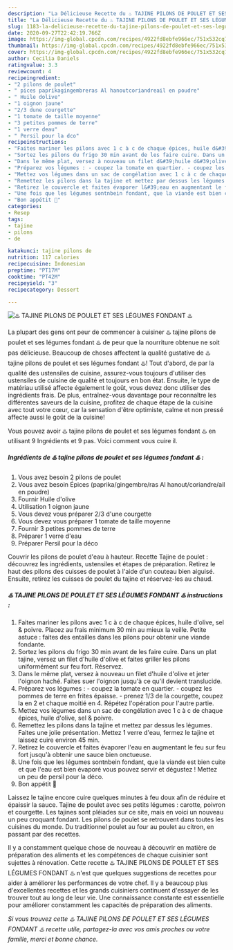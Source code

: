 ```yaml
---
description: "La Délicieuse Recette du ♨️ TAJINE PILONS DE POULET ET SES LÉGUMES FONDANT ♨️"
title: "La Délicieuse Recette du ♨️ TAJINE PILONS DE POULET ET SES LÉGUMES FONDANT ♨️"
slug: 1183-la-delicieuse-recette-du-tajine-pilons-de-poulet-et-ses-legumes-fondant
date: 2020-09-27T22:42:19.766Z
image: https://img-global.cpcdn.com/recipes/4922fd8ebfe966ec/751x532cq70/♨️-tajine-pilons-de-poulet-et-ses-legumes-fondant-♨️-photo-principale-de-la-recette.jpg
thumbnail: https://img-global.cpcdn.com/recipes/4922fd8ebfe966ec/751x532cq70/♨️-tajine-pilons-de-poulet-et-ses-legumes-fondant-♨️-photo-principale-de-la-recette.jpg
cover: https://img-global.cpcdn.com/recipes/4922fd8ebfe966ec/751x532cq70/♨️-tajine-pilons-de-poulet-et-ses-legumes-fondant-♨️-photo-principale-de-la-recette.jpg
author: Cecilia Daniels
ratingvalue: 3.3
reviewcount: 4
recipeingredient:
- "2 pilons de poulet"
- " pices paprikagingembreras Al hanoutcoriandreail en poudre"
- " Huile dolive"
- "1 oignon jaune"
- "2/3 dune courgette"
- "1 tomate de taille moyenne"
- "3 petites pommes de terre"
- "1 verre deau"
- " Persil pour la dco"
recipeinstructions:
- "Faites mariner les pilons avec 1 c à c de chaque épices, huile d&#39;olive, sel &amp; poivre. Placez au frais minimum 30 min au mieux la veille. Petite astuce : faites des entailles dans les pilons pour obtenir une viande fondante."
- "Sortez les pilons du frigo 30 min avant de les faire cuire. Dans un plat tajine, versez un filet d&#39;huile d&#39;olive et faites griller les pilons uniformément sur feu fort. Réservez."
- "Dans le même plat, versez à nouveau un filet d&#39;huile d&#39;olive et jeter l&#39;oignon haché. Faites suer l&#39;oignon jusqu&#39;à ce qu&#39;il devient translucide."
- "Préparez vos légumes : - coupez la tomate en quartier. - coupez les pommes de terre en frites épaisse. - prenez 1/3 de la courgette, coupez la en 2 et chaque moitié en 4. Répétez l&#39;opération pour l&#39;autre partie."
- "Mettez vos légumes dans un sac de congélation avec 1 c à c de chaque épices, huile d&#39;olive, sel &amp; poivre."
- "Remettez les pilons dans la tajine et mettez par dessus les légumes. Faites une jolie présentation. Mettez 1 verre d&#39;eau, fermez le tajine et laissez cuire environ 45 min."
- "Retirez le couvercle et faites évaporer l&#39;eau en augmentant le feu sur feu fort jusqu&#39;à obtenir une sauce bien onctueuse."
- "Une fois que les légumes sontnbein fondant, que la viande est bien cuite et que l&#39;eau est bien évaporé vous pouvez servir et dégustez ! Mettez un peu de persil pour la déco."
- "Bon appétit 🌹"
categories:
- Resep
tags:
- tajine
- pilons
- de

katakunci: tajine pilons de 
nutrition: 117 calories
recipecuisine: Indonesian
preptime: "PT17M"
cooktime: "PT42M"
recipeyield: "3"
recipecategory: Dessert

---
```



![♨️ TAJINE PILONS DE POULET ET SES LÉGUMES FONDANT ♨️](https://img-global.cpcdn.com/recipes/4922fd8ebfe966ec/751x532cq70/♨️-tajine-pilons-de-poulet-et-ses-legumes-fondant-♨️-photo-principale-de-la-recette.jpg)

La plupart des gens ont peur de commencer à cuisiner ♨️ tajine pilons de poulet et ses légumes fondant ♨️ de peur que la nourriture obtenue ne soit pas délicieuse. Beaucoup de choses affectent la qualité gustative de ♨️ tajine pilons de poulet et ses légumes fondant ♨️! Tout d'abord, de par la qualité des ustensiles de cuisine, assurez-vous toujours d'utiliser des ustensiles de cuisine de qualité et toujours en bon état. Ensuite, le type de matériau utilisé affecte également le goût, vous devez donc utiliser des ingrédients frais. De plus, entraînez-vous davantage pour reconnaître les différentes saveurs de la cuisine, profitez de chaque étape de la cuisine avec tout votre cœur, car la sensation d'être optimiste, calme et non pressé affecte aussi le goût de la cuisine!

<!--inarticleads1-->

Vous pouvez avoir ♨️ tajine pilons de poulet et ses légumes fondant ♨️ en utilisant 9 Ingrédients et 9 pas. Voici comment vous cuire il.

##### Ingrédients de ♨️ tajine pilons de poulet et ses légumes fondant ♨️ :

1. Vous avez besoin 2 pilons de poulet
1. Vous avez besoin  Épices (paprika/gingembre/ras Al hanout/coriandre/ail en poudre)
1. Fournir  Huile d&#39;olive
1. Utilisation 1 oignon jaune
1. Vous devez vous préparer 2/3 d&#39;une courgette
1. Vous devez vous préparer 1 tomate de taille moyenne
1. Fournir 3 petites pommes de terre
1. Préparer 1 verre d&#39;eau
1. Préparer  Persil pour la déco


Couvrir les pilons de poulet d&#39;eau à hauteur. Recette Tajine de poulet : découvrez les ingrédients, ustensiles et étapes de préparation. Retirez le haut des pilons des cuisses de poulet à l&#39;aide d&#39;un couteau bien aiguisé. Ensuite, retirez les cuisses de poulet du tajine et réservez-les au chaud. 

<!--inarticleads2-->

##### ♨️ TAJINE PILONS DE POULET ET SES LÉGUMES FONDANT ♨️ instructions :

1. Faites mariner les pilons avec 1 c à c de chaque épices, huile d&#39;olive, sel &amp; poivre. Placez au frais minimum 30 min au mieux la veille. Petite astuce : faites des entailles dans les pilons pour obtenir une viande fondante.
1. Sortez les pilons du frigo 30 min avant de les faire cuire. Dans un plat tajine, versez un filet d&#39;huile d&#39;olive et faites griller les pilons uniformément sur feu fort. Réservez.
1. Dans le même plat, versez à nouveau un filet d&#39;huile d&#39;olive et jeter l&#39;oignon haché. Faites suer l&#39;oignon jusqu&#39;à ce qu&#39;il devient translucide.
1. Préparez vos légumes : - coupez la tomate en quartier. - coupez les pommes de terre en frites épaisse. - prenez 1/3 de la courgette, coupez la en 2 et chaque moitié en 4. Répétez l&#39;opération pour l&#39;autre partie.
1. Mettez vos légumes dans un sac de congélation avec 1 c à c de chaque épices, huile d&#39;olive, sel &amp; poivre.
1. Remettez les pilons dans la tajine et mettez par dessus les légumes. Faites une jolie présentation. Mettez 1 verre d&#39;eau, fermez le tajine et laissez cuire environ 45 min.
1. Retirez le couvercle et faites évaporer l&#39;eau en augmentant le feu sur feu fort jusqu&#39;à obtenir une sauce bien onctueuse.
1. Une fois que les légumes sontnbein fondant, que la viande est bien cuite et que l&#39;eau est bien évaporé vous pouvez servir et dégustez ! Mettez un peu de persil pour la déco.
1. Bon appétit 🌹


Laissez le tajine encore cuire quelques minutes à feu doux afin de réduire et épaissir la sauce. Tajine de poulet avec ses petits légumes : carotte, poivron et courgette. Les tajines sont pléiades sur ce site, mais en voici un nouveau un peu croquant fondant. Les pilons de poulet se retrouvent dans toutes les cuisines du monde. Du traditionnel poulet au four au poulet au citron, en passant par des recettes. 

<!--inarticleads1-->

<p>
Il y a constamment quelque chose de nouveau à découvrir en matière de préparation des aliments et les compétences de chaque cuisinier sont sujettes à rénovation. Cette recette ♨️ TAJINE PILONS DE POULET ET SES LÉGUMES FONDANT ♨️ n'est que quelques suggestions de recettes pour aider à améliorer les performances de votre chef. Il y a beaucoup plus d'excellentes recettes et les grands cuisiniers continuent d'essayer de les trouver tout au long de leur vie. Une connaissance constante est essentielle pour améliorer constamment les capacités de préparation des aliments.
</p>

<p>
<i>Si vous trouvez cette ♨️ TAJINE PILONS DE POULET ET SES LÉGUMES FONDANT ♨️ recette utile, partagez-la avec vos amis proches ou votre famille, merci et bonne chance.</i>
</p>
